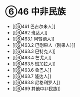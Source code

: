 # ⑥46 中非民族

- [[⑥461 巴吉尔米人]]
- [[⑥462 班达人]]
- [[⑥463.1 阿赞德人]]
- [[⑥463.2 巴刚果人（刚果人）]]
- [[⑥463.3 巴特克人]]
- [[⑥463.4 芒戈人]]
- [[⑥463.5 班加拉人]]
- [[⑥463.6 鲁巴人]]
- [[⑥463.7 隆达人]]
- [[⑥463.8 尼格利罗人]]
- [[⑥469 其他中非民族]]
